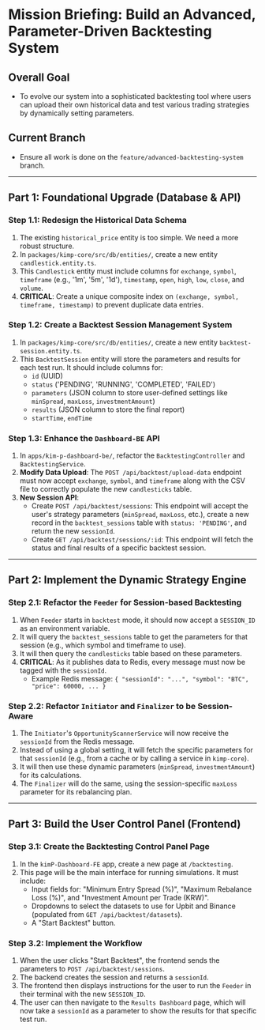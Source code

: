 # Mission Briefing: Build an Advanced, Parameter-Driven Backtesting System

## Overall Goal

- To evolve our system into a sophisticated backtesting tool where users can upload their own historical data and test various trading strategies by dynamically setting parameters.

## Current Branch

- Ensure all work is done on the `feature/advanced-backtesting-system` branch.

---

## **Part 1: Foundational Upgrade (Database & API)**

### Step 1.1: Redesign the Historical Data Schema

1.  The existing `historical_price` entity is too simple. We need a more robust structure.
2.  In `packages/kimp-core/src/db/entities/`, create a new entity `candlestick.entity.ts`.
3.  This `Candlestick` entity must include columns for `exchange`, `symbol`, `timeframe` (e.g., '1m', '5m', '1d'), `timestamp`, `open`, `high`, `low`, `close`, and `volume`.
4.  **CRITICAL**: Create a unique composite index on `(exchange, symbol, timeframe, timestamp)` to prevent duplicate data entries.

### Step 1.2: Create a Backtest Session Management System

1.  In `packages/kimp-core/src/db/entities/`, create a new entity `backtest-session.entity.ts`.
2.  This `BacktestSession` entity will store the parameters and results for each test run. It should include columns for:
    - `id` (UUID)
    - `status` ('PENDING', 'RUNNING', 'COMPLETED', 'FAILED')
    - `parameters` (JSON column to store user-defined settings like `minSpread`, `maxLoss`, `investmentAmount`)
    - `results` (JSON column to store the final report)
    - `startTime`, `endTime`

### Step 1.3: Enhance the `Dashboard-BE` API

1.  In `apps/kim-p-dashboard-be/`, refactor the `BacktestingController` and `BacktestingService`.
2.  **Modify Data Upload**: The `POST /api/backtest/upload-data` endpoint must now accept `exchange`, `symbol`, and `timeframe` along with the CSV file to correctly populate the new `candlesticks` table.
3.  **New Session API**:
    - Create `POST /api/backtest/sessions`: This endpoint will accept the user's strategy parameters (`minSpread`, `maxLoss`, etc.), create a new record in the `backtest_sessions` table with `status: 'PENDING'`, and return the new `sessionId`.
    - Create `GET /api/backtest/sessions/:id`: This endpoint will fetch the status and final results of a specific backtest session.

---

## **Part 2: Implement the Dynamic Strategy Engine**

### Step 2.1: Refactor the `Feeder` for Session-based Backtesting

1.  When `Feeder` starts in `backtest` mode, it should now accept a `SESSION_ID` as an environment variable.
2.  It will query the `backtest_sessions` table to get the parameters for that session (e.g., which symbol and timeframe to use).
3.  It will then query the `candlesticks` table based on these parameters.
4.  **CRITICAL**: As it publishes data to Redis, every message must now be tagged with the `sessionId`.
    - Example Redis message: `{ "sessionId": "...", "symbol": "BTC", "price": 60000, ... }`

### Step 2.2: Refactor `Initiator` and `Finalizer` to be Session-Aware

1.  The `Initiator`'s `OpportunityScannerService` will now receive the `sessionId` from the Redis message.
2.  Instead of using a global setting, it will fetch the specific parameters for that `sessionId` (e.g., from a cache or by calling a service in `kimp-core`).
3.  It will then use these dynamic parameters (`minSpread`, `investmentAmount`) for its calculations.
4.  The `Finalizer` will do the same, using the session-specific `maxLoss` parameter for its rebalancing plan.

---

## **Part 3: Build the User Control Panel (Frontend)**

### Step 3.1: Create the Backtesting Control Panel Page

1.  In the `kimP-Dashboard-FE` app, create a new page at `/backtesting`.
2.  This page will be the main interface for running simulations. It must include:
    - Input fields for: "Minimum Entry Spread (%)", "Maximum Rebalance Loss (%)", and "Investment Amount per Trade (KRW)".
    - Dropdowns to select the datasets to use for Upbit and Binance (populated from `GET /api/backtest/datasets`).
    - A "Start Backtest" button.

### Step 3.2: Implement the Workflow

1.  When the user clicks "Start Backtest", the frontend sends the parameters to `POST /api/backtest/sessions`.
2.  The backend creates the session and returns a `sessionId`.
3.  The frontend then displays instructions for the user to run the `Feeder` in their terminal with the new `SESSION_ID`.
4.  The user can then navigate to the `Results Dashboard` page, which will now take a `sessionId` as a parameter to show the results for that specific test run.
